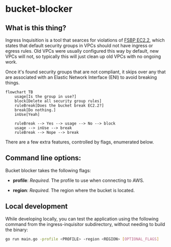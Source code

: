 # bucket-blocker

## What is this thing?

Ingress Inquisition is a tool that searces for violations of [FSBP EC2.2](https://docs.aws.amazon.com/securityhub/latest/userguide/ec2-controls.html#ec2-2), which states that default security groups in VPCs should not have ingress or egress rules. Old VPCs were usually configured this way by default, new VPCs will not, so typically this will just clean up old VPCs with no ongoing work.

Once it's found security groups that are not compliant, it skips over any that are associated with an Elastic Network Interface (ENI) to avoid breaking things.

 <!-- and then deletes the offending rules. -->

```mermaid
flowchart TB
    usage[Is the group in use?]
    block[Delete all security group rules]
    ruleBreak[Does the bucket break EC2.2?]
    break[Do nothing.]
    inUse[Yeah]

    ruleBreak --> Yes --> usage --> No --> block
    usage --> inUse --> break
    ruleBreak --> Nope --> break

```

There are a few extra features, controlled by flags, enumerated below.

## Command line options:

Bucket blocker takes the following flags:

- **profile**: _Required._ The profile to use when connecting to AWS.

- **region**: _Required._ The region where the bucket is located.

<!-- - **execute**: _Optional._ Takes no value. If present, it will ask the user to confirm, then deletes the rules. -->

## Local development

While developing locally, you can test the application using the following
command from the ingress-inquisitor subdirectory, without needing to build the binary:

```bash
go run main.go -profile <PROFILE> -region <REGION> [OPTIONAL_FLAGS]
```
